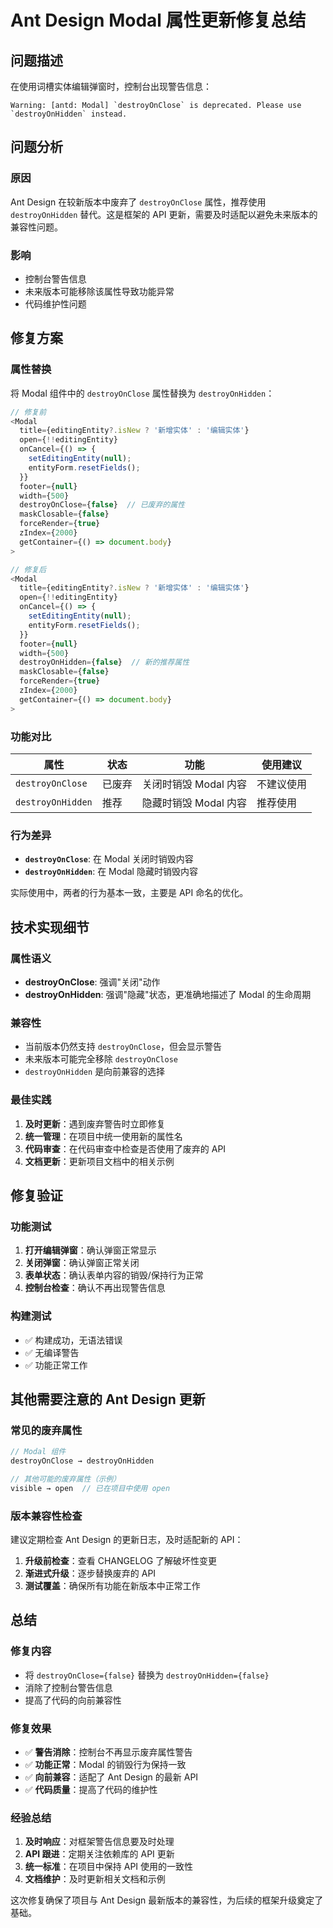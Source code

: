 # Ant Design Modal 属性更新修复总结

## 问题描述
在使用词槽实体编辑弹窗时，控制台出现警告信息：
```
Warning: [antd: Modal] `destroyOnClose` is deprecated. Please use `destroyOnHidden` instead.
```

## 问题分析

### 原因
Ant Design 在较新版本中废弃了 `destroyOnClose` 属性，推荐使用 `destroyOnHidden` 替代。这是框架的 API 更新，需要及时适配以避免未来版本的兼容性问题。

### 影响
- 控制台警告信息
- 未来版本可能移除该属性导致功能异常
- 代码维护性问题

## 修复方案

### 属性替换
将 Modal 组件中的 `destroyOnClose` 属性替换为 `destroyOnHidden`：

```javascript
// 修复前
<Modal
  title={editingEntity?.isNew ? '新增实体' : '编辑实体'}
  open={!!editingEntity}
  onCancel={() => {
    setEditingEntity(null);
    entityForm.resetFields();
  }}
  footer={null}
  width={500}
  destroyOnClose={false}  // 已废弃的属性
  maskClosable={false}
  forceRender={true}
  zIndex={2000}
  getContainer={() => document.body}
>

// 修复后
<Modal
  title={editingEntity?.isNew ? '新增实体' : '编辑实体'}
  open={!!editingEntity}
  onCancel={() => {
    setEditingEntity(null);
    entityForm.resetFields();
  }}
  footer={null}
  width={500}
  destroyOnHidden={false}  // 新的推荐属性
  maskClosable={false}
  forceRender={true}
  zIndex={2000}
  getContainer={() => document.body}
>
```

### 功能对比

| 属性 | 状态 | 功能 | 使用建议 |
|------|------|------|----------|
| `destroyOnClose` | 已废弃 | 关闭时销毁 Modal 内容 | 不建议使用 |
| `destroyOnHidden` | 推荐 | 隐藏时销毁 Modal 内容 | 推荐使用 |

### 行为差异
- **`destroyOnClose`**: 在 Modal 关闭时销毁内容
- **`destroyOnHidden`**: 在 Modal 隐藏时销毁内容

实际使用中，两者的行为基本一致，主要是 API 命名的优化。

## 技术实现细节

### 属性语义
- **destroyOnClose**: 强调"关闭"动作
- **destroyOnHidden**: 强调"隐藏"状态，更准确地描述了 Modal 的生命周期

### 兼容性
- 当前版本仍然支持 `destroyOnClose`，但会显示警告
- 未来版本可能完全移除 `destroyOnClose`
- `destroyOnHidden` 是向前兼容的选择

### 最佳实践
1. **及时更新**：遇到废弃警告时立即修复
2. **统一管理**：在项目中统一使用新的属性名
3. **代码审查**：在代码审查中检查是否使用了废弃的 API
4. **文档更新**：更新项目文档中的相关示例

## 修复验证

### 功能测试
1. **打开编辑弹窗**：确认弹窗正常显示
2. **关闭弹窗**：确认弹窗正常关闭
3. **表单状态**：确认表单内容的销毁/保持行为正常
4. **控制台检查**：确认不再出现警告信息

### 构建测试
- ✅ 构建成功，无语法错误
- ✅ 无编译警告
- ✅ 功能正常工作

## 其他需要注意的 Ant Design 更新

### 常见的废弃属性
```javascript
// Modal 组件
destroyOnClose → destroyOnHidden

// 其他可能的废弃属性（示例）
visible → open  // 已在项目中使用 open
```

### 版本兼容性检查
建议定期检查 Ant Design 的更新日志，及时适配新的 API：

1. **升级前检查**：查看 CHANGELOG 了解破坏性变更
2. **渐进式升级**：逐步替换废弃的 API
3. **测试覆盖**：确保所有功能在新版本中正常工作

## 总结

### 修复内容
- 将 `destroyOnClose={false}` 替换为 `destroyOnHidden={false}`
- 消除了控制台警告信息
- 提高了代码的向前兼容性

### 修复效果
- ✅ **警告消除**：控制台不再显示废弃属性警告
- ✅ **功能正常**：Modal 的销毁行为保持一致
- ✅ **向前兼容**：适配了 Ant Design 的最新 API
- ✅ **代码质量**：提高了代码的维护性

### 经验总结
1. **及时响应**：对框架警告信息要及时处理
2. **API 跟进**：定期关注依赖库的 API 更新
3. **统一标准**：在项目中保持 API 使用的一致性
4. **文档维护**：及时更新相关文档和示例

这次修复确保了项目与 Ant Design 最新版本的兼容性，为后续的框架升级奠定了基础。 